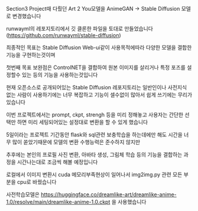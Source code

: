 Section3 Project때 다뤘던 Art 2 You모델을 AnimeGAN -> Stable Diffusion 모델로 변경했습니다

runwayml의 레포지토리에서 깃 클론한 파일을 토대로 만들었습니다(https://github.com/runwayml/stable-diffusion)

최종적인 목표는 Stable Diffusion Web-ui같이 사용목적에따라 다양한 모델을 결합한 기능을 구현하는것이며

첫번째 목표 보완점은 ControlNET을 결합하여 원본 이미지를 살리거나 특정 포즈를 설정할수 있는 등의 기능을 사용하는것입니다

현재 오픈소스로 공개되어있는 Stable Diffusion 레포지토리는 일반인이나 사전지식 없는 사람이 사용하기에는 너무 복잡하고 기능이 셀수없이 많아서 쉽게 쓰기에는 무리가 있습니다

이번 프로젝트에서는 prompt, ckpt, strengh 등을 미리 정해놓고 사용자는 간단한 선택만 하면 미리 세팅되어있는 설정대로 변환을 할 수 있게 했습니다

5일이라는 프로젝트 기간동안 flask와 sql관련 보충학습을 하는데에만 해도 시간을 너무 많이 쏟았기때문에 모델의 변환 수행능력은 준수하지 않지만

추후에는 본인의 프로필 사진 변환, 아바타 생성, 그림체 학습 등의 기능을 결합하는 과정을 시간나는대로 조금씩 해볼 예정입니다


로컬에서 이미지 변환시 cuda 메모리부족현상이 일어나서 img2img.py 관련 모든 부분을 cpu로 바꿨습니다

사전학습모델은 https://huggingface.co/dreamlike-art/dreamlike-anime-1.0/resolve/main/dreamlike-anime-1.0.ckpt 을 사용했습니다
